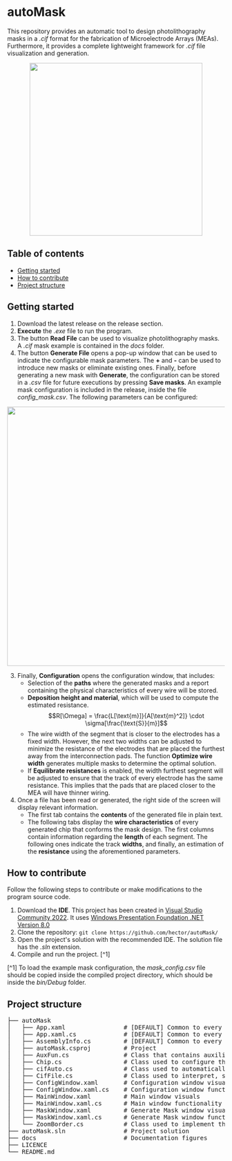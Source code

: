 # autoMask
This repository provides an automatic tool to design photolithography masks in a *.cif* format for the fabrication of Microelectrode Arrays (MEAs). Furthermore, it provides a complete lightweight framework for *.cif* file visualization and generation.

<div align="center">
    <img src="https://github.com/hector/autoMask/main/docs/mask_example.png" width="400">
</div>

## Table of contents
- [Getting started](#getting-started)
- [How to contribute](#how-to-contribute)
- [Project structure](#project-structure)


## Getting started
1. Download the latest release on the release section.
2. **Execute** the *.exe* file to run the program. 
1. The button **Read File** can be used to visualize photolithography masks. A *.cif* mask example is contained in the *docs* folder.
2. The button **Generate File** opens a pop-up window that can be used to indicate the configurable mask parameters. The **+** and **-** can be used to introduce new masks or eliminate existing ones. Finally, before generating a new mask with **Generate**, the configuration can be stored in a *.csv* file for future executions by pressing **Save masks**. An example mask configuration is included in the release, inside the file *config_mask.csv*. The following parameters can be configured:

<div align="center">
    <img src="https://github.com/hector/autoMask/main/docs/mask_parameters.png" width="600">
</div>

3. Finally, **Configuration** opens the configuration window, that includes: 
    - Selection of the **paths** where the generated masks and a report containing the physical characteristics of every wire will be stored. 
    - **Deposition height and material**, which will be used to compute the estimated resistance.
    $$R[\Omega] = \frac{L[\text{m}]}{A[\text{m}^2]} \cdot \sigma[\frac{\text{S}}{m}]$$
    - The wire width of the segment that is closer to the electrodes has a fixed width. However, the next two widths can be adjusted to minimize the resistance of the electrodes that are placed the furthest away from the interconnection pads. The function **Optimize wire width** generates multiple masks to determine the optimal solution.
    - If **Equilibrate resistances** is enabled, the width furthest segment will be adjusted to ensure that the track of every electrode has the same resistance. This implies that the pads that are placed closer to the MEA will have thinner wiring.
4. Once a file has been read or generated, the right side of the screen will display relevant information.
    - The first tab contains the **contents** of the generated file in plain text.
    - The following tabs display the **wire characteristics** of every generated chip that conforms the mask design. The first columns contain information regarding the **length** of each segment. The following ones indicate the  track **widths**, and finally, an estimation of the **resistance** using the aforementioned parameters.

## How to contribute
Follow the following steps to contribute or make modifications to the program source code. 
1. Download the **IDE**. This project has been created in [Visual Studio Community 2022](https://visualstudio.microsoft.com/). It uses [Windows Presentation Foundation .NET Version 8.0](https://learn.microsoft.com/en-us/dotnet/desktop/wpf/overview/?view=netdesktop-8.0)
2. Clone the repository: ```git clone https://github.com/hector/autoMask/```
3. Open the project's solution with the recommended IDE. The solution file has the  *.sln* extension.
4. Compile and run the project. [^1]

[^1] To load the example mask configuration, the *mask_config.csv* file should be copied inside the compiled project directory, which should be inside the *bin/Debug* folder.

## Project structure
<pre>
├── autoMask
│   ├── App.xaml                # [DEFAULT] Common to every WPF app
│   ├── App.xaml.cs             # [DEFAULT] Common to every WPF app
│   ├── AssemblyInfo.cs         # [DEFAULT] Common to every WPF app
│   ├── autoMask.csproj         # Project
│   ├── AuxFun.cs               # Class that contains auxiliary functions
│   ├── Chip.cs                 # Class used to configure the generation parameters.
│   ├── cifAuto.cs              # Class used to automatically design masks
│   ├── CifFile.cs              # Class used to interpret, store and visualize masks
│   ├── ConfigWindow.xaml       # Configuration window visuals
│   ├── ConfigWindow.xaml.cs    # Configuration window functionality
│   ├── MainWindow.xaml         # Main window visuals
│   ├── MainWindow.xaml.cs      # Main window functionality
│   ├── MaskWindow.xaml         # Generate Mask window visuals
│   ├── MaskWindow.xaml.cs      # Generate Mask window functionality
│   └── ZoomBorder.cs           # Class used to implement the pan and zoom function
├── autoMask.sln                # Project solution
├── docs                        # Documentation figures
├── LICENCE
└── README.md
</pre>